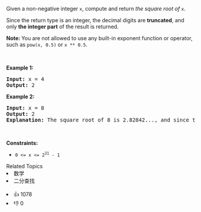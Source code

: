 <p>Given a non-negative integer <code>x</code>,&nbsp;compute and return <em>the square root of</em> <code>x</code>.</p>

<p>Since the return type&nbsp;is an integer, the decimal digits are <strong>truncated</strong>, and only <strong>the integer part</strong> of the result&nbsp;is returned.</p>

<p><strong>Note:&nbsp;</strong>You are not allowed to use any built-in exponent function or operator, such as <code>pow(x, 0.5)</code> or&nbsp;<code>x ** 0.5</code>.</p>

<p>&nbsp;</p>
<p><strong>Example 1:</strong></p>

<pre>
<strong>Input:</strong> x = 4
<strong>Output:</strong> 2
</pre>

<p><strong>Example 2:</strong></p>

<pre>
<strong>Input:</strong> x = 8
<strong>Output:</strong> 2
<strong>Explanation:</strong> The square root of 8 is 2.82842..., and since the decimal part is truncated, 2 is returned.</pre>

<p>&nbsp;</p>
<p><strong>Constraints:</strong></p>

<ul>
	<li><code>0 &lt;= x &lt;= 2<sup>31</sup> - 1</code></li>
</ul>
<div><div>Related Topics</div><div><li>数学</li><li>二分查找</li></div></div><br><div><li>👍 1078</li><li>👎 0</li></div>
